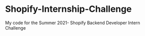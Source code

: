 # Shopify-Internship-Challenge
My code for the Summer 2021- Shopify Backend Developer Intern Challenge
